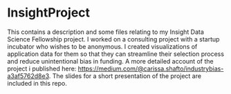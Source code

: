 # InsightProject
This contains a description and some files relating to my Insight Data Science Fellowship project.
I worked on a consulting project with a startup incubator who wishes to be anonymous. I created visualizations of application data for them so that they can streamline their selection process and reduce unintentional bias in funding. A more detailed account of the project i published here: https://medium.com/@carissa.shafto/industrybias-a3af5762d8e3. The slides for a short presentation of the project are included in this repo. 
